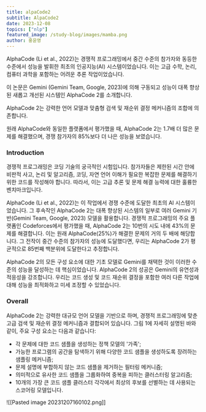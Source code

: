 ```yaml
---
title: alpaCode2
subtitle: AlpaCode2
date: 2023-12-08
topics: ["nlp"]
featured_image: /study-blog/images/mamba.png
author: 홍윤영
---
```

  
AlphaCode (Li et al., 2022)는 경쟁적 프로그래밍에서 중간 수준의 참가자와 동등한 수준에서 성능을 발휘한 최초의 인공지능(AI) 시스템이었습니다. 
이는 고급 수학, 논리, 컴퓨터 과학을 포함하는 어려운 추론 작업이었습니다. 

이 논문은 Gemini (Gemini Team, Google, 2023)에 의해 구동되고 성능이 대폭 향상된 새롭고 개선된 시스템인 AlphaCode 2를 소개합니다. 

AlphaCode 2는 강력한 언어 모델과 맞춤형 검색 및 재순위 결정 메커니즘의 조합에 의존합니다.

원래 AlphaCode와 동일한 플랫폼에서 평가했을 때, AlphaCode 2는 1.7배 더 많은 문제를 해결했으며, 경쟁 참가자의 85%보다 더 나은 성능을 보였습니다.


### Introduction  
경쟁적 프로그래밍은 코딩 기술의 궁극적인 시험입니다. 참가자들은 제한된 시간 안에 비판적 사고, 논리 및 알고리즘, 코딩, 자연 언어 이해가 필요한 복잡한 문제를 해결하기 위한 코드를 작성해야 합니다. 따라서, 이는 고급 추론 및 문제 해결 능력에 대한 훌륭한 벤치마크입니다.

AlphaCode (Li et al., 2022)는 이 작업에서 경쟁 수준에 도달한 최초의 AI 시스템이었습니다. 그 후속작인 AlphaCode 2는 대폭 향상된 시스템의 일부로 여러 Gemini 기반(Gemini Team, Google, 2023) 모델을 활용합니다. 경쟁적 프로그래밍의 주요 플랫폼인 Codeforces에서 평가했을 때, AlphaCode 2는 10번의 시도 내에 43%의 문제를 해결합니다. 이는 원래 AlphaCode(25%)가 해결한 문제의 거의 두 배에 해당합니다. 그 전작이 중간 수준의 참가자의 성능에 도달했다면, 우리는 AlphaCode 2가 평균적으로 85번째 백분위에 도달한다고 추정합니다.

AlphaCode 2의 모든 구성 요소에 대한 기초 모델로 Gemini를 채택한 것이 이러한 수준의 성능을 달성하는 데 핵심이었습니다. AlphaCode 2의 성공은 Gemini의 유연성과 적응성을 강조합니다. 우리는 코드 생성 및 코드 재순위 결정을 포함한 여러 다른 작업에 대해 성능을 최적화하고 미세 조정할 수 있었습니다.


### Overall
  
AlphaCode 2는 강력한 대규모 언어 모델을 기반으로 하며, 경쟁적 프로그래밍에 맞춘 고급 검색 및 재순위 결정 메커니즘과 결합되어 있습니다. 그림 1에 자세히 설명된 바와 같이, 주요 구성 요소는 다음과 같습니다:

- 각 문제에 대한 코드 샘플을 생성하는 정책 모델의 '가족';
- 가능한 프로그램의 공간을 탐색하기 위해 다양한 코드 샘플을 생성하도록 장려하는 샘플링 메커니즘;
- 문제 설명에 부합하지 않는 코드 샘플을 제거하는 필터링 메커니즘;
- 의미적으로 유사한 코드 샘플을 그룹화하여 중복을 피하는 클러스터링 알고리즘;
- 10개의 가장 큰 코드 샘플 클러스터 각각에서 최상의 후보를 선별하는 데 사용되는 스코어링 모델입니다.

![[Pasted image 20231207160102.png]]
